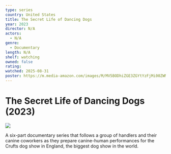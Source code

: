 ```yaml
---
type: series
country: United States
title: The Secret Life of Dancing Dogs
year: 2023
director: N/A
actors:
  - N/A
genre:
  - Documentary
length: N/A
shelf: watching
owned: false
rating:
watched: 2025-08-31
poster: https://m.media-amazon.com/images/M/MV5BODhiZGE3ZGYtYzFjMi00ZWM0LThlM2MtNzcyMmQzNDA3ODQ0XkEyXkFqcGc@._V1_SX300.jpg
---
```


# The Secret Life of Dancing Dogs (2023)

![](https://m.media-amazon.com/images/M/MV5BODhiZGE3ZGYtYzFjMi00ZWM0LThlM2MtNzcyMmQzNDA3ODQ0XkEyXkFqcGc@._V1_SX300.jpg)

A six-part documentary series that follows a group of handlers and their canine coworkers as they prepare canine-human performances for the Crufts dog show in England, the biggest dog show in the world.
